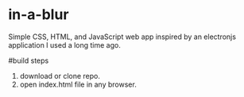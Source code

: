 # in-a-blur
Simple CSS, HTML, and JavaScript web app inspired by an electronjs application I used a long time ago.

#build steps
1. download or clone repo.
2. open index.html file in any browser.
